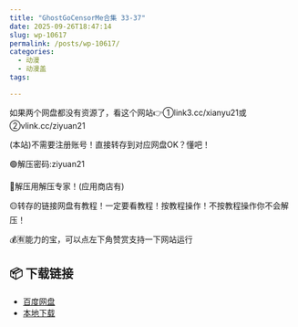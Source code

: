 ```yaml
---
title: "GhostGoCensorMe合集 33-37"
date: 2025-09-26T18:47:14
slug: wp-10617
permalink: /posts/wp-10617/
categories:
  - 动漫
  - 动漫盖
tags:

---
```


如果两个网盘都没有资源了，看这个网站👉①link3.cc/xianyu21或②vlink.cc/ziyuan21

(本站)不需要注册账号！直接转存到对应网盘OK？懂吧！

🟢解压密码:ziyuan21

🔵解压用解压专家！(应用商店有)

🟡转存的链接网盘有教程！一定要看教程！按教程操作！不按教程操作你不会解压！

💰🈶能力的宝，可以点左下角赞赏支持一下网站运行

## 📦 下载链接
- [百度网盘](https://blziyuan21.com/pay-download/10617?key=1d3770211d&down_id=0)
- [本地下载](https://blziyuan21.com/pay-download/10617?key=1d3770211d&down_id=1)

